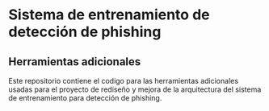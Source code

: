 # Sistema de entrenamiento de detección de phishing

## Herramientas adicionales

Este repositorio contiene el codigo para las herramientas adicionales usadas para el proyecto
de rediseño y mejora de la arquitectura del sistema de entrenamiento para detección de phishing.

